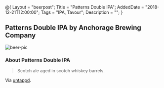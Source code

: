 @{ 
 Layout = "beerpost"; 
 Title = "Patterns Double IPA"; 
 AddedDate = "2018-12-21T12:00:00"; 
 Tags = "IPA, Tavour"; 
 Description = ""; 
 } 
 

## Patterns Double IPA by Anchorage Brewing Company

![beer-pic]

### About Patterns Double IPA

> Scotch ale aged in scotch whiskey barrels.

Via [untappd][untappd-url].

[untappd-url]: <https://untappd.com/b/anchorage-brewing-company-patterns-double-ipa/2424499>
[beer-pic]: https://jasonpowley.com/assets/img/2018-12-20-patterns-double-ipa.jpeg "Patterns Double IPA by Anchorage Brewing Company"
